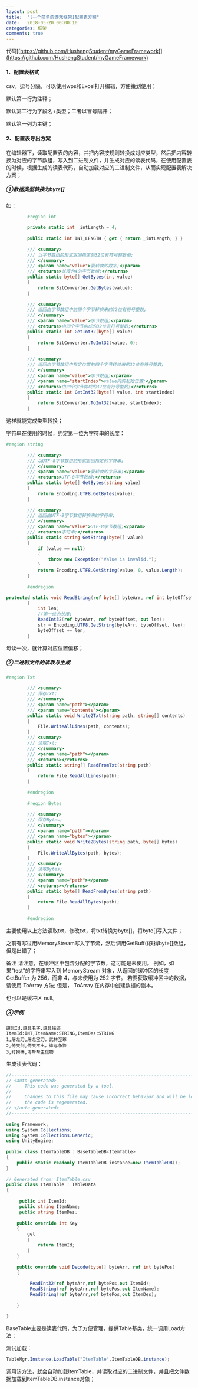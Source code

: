 ```yaml
---
layout: post
title:  "[一个简单的游戏框架]配置表方案"
date:   2018-05-20 00:00:10
categories: 框架
comments: true
---
```


代码[[https://github.com/HushengStudent/myGameFramework]](https://github.com/HushengStudent/myGameFramework)

#### 1、配置表格式
csv，逗号分隔，可以使用wps和Excel打开编辑，方便策划使用；

默认第一行为注释；

默认第二行为字段名+类型；二者以冒号隔开；

默认第一列为主键；

#### 2、配置表导出方案
在编辑器下，读取配置表的内容，并把内容按规则转换成对应类型，然后把内容转换为对应的字节数组，写入到二进制文件，并生成对应的读表代码，在使用配置表的时候，根据生成的读表代码，自动加载对应的二进制文件，从而实现配置表解决方案；

##### ①数据类型转换为byte[]
如：
```csharp
        #region int
 
        private static int _intLength = 4;
 
        public static int INT_LENGTH { get { return _intLength; } }
 
        /// <summary>
        /// 以字节数组的形式返回指定的32位有符号整数值;
        /// </summary>
        /// <param name="value">要转换的数字;</param>
        /// <returns>长度为4的字节数组;</returns>
        public static byte[] GetBytes(int value)
        {
            return BitConverter.GetBytes(value);
        }
 
        /// <summary>
        /// 返回由字节数组中前四个字节转换来的32位有符号整数;
        /// </summary>
        /// <param name="value">字节数组;</param>
        /// <returns>由四个字节构成的32位有符号整数;</returns>
        public static int GetInt32(byte[] value)
        {
            return BitConverter.ToInt32(value, 0);
        }
 
        /// <summary>
        /// 返回由字节数组中指定位置的四个字节转换来的32位有符号整数;
        /// </summary>
        /// <param name="value">字节数组;</param>
        /// <param name="startIndex">value内的起始位置;</param>
        /// <returns>由四个字节构成的32位有符号整数;</returns>
        public static int GetInt32(byte[] value, int startIndex)
        {
            return BitConverter.ToInt32(value, startIndex);
        }

```
这样就能完成类型转换；

字符串在使用的时候，约定第一位为字符串的长度：
```csharp
#region string
 
        /// <summary>
        /// 以UTF-8字节数组的形式返回指定的字符串;
        /// </summary>
        /// <param name="value">要转换的字符串;</param>
        /// <returns>UTF-8字节数组;</returns>
        public static byte[] GetBytes(string value)
        {
            return Encoding.UTF8.GetBytes(value);
        }
 
        /// <summary>
        /// 返回由UTF-8字节数组转换来的字符串;
        /// </summary>
        /// <param name="value">UTF-8字节数组;</param>
        /// <returns>字符串;</returns>
        public static string GetString(byte[] value)
        {
            if (value == null)
            {
                throw new Exception("Value is invalid.");
            }
            return Encoding.UTF8.GetString(value, 0, value.Length);
        }
 
        #endregion

```
```csharp
protected static void ReadString(ref byte[] byteArr, ref int byteOffset, out string str)
        {
            int len;
            //第一位为长度;
            ReadInt32(ref byteArr, ref byteOffset, out len);
            str = Encoding.UTF8.GetString(byteArr, byteOffset, len);
            byteOffset += len;
        }

```
每读一次，就计算对应位置偏移；

##### ②二进制文件的读取与生成
```csharp
#region Txt
 
        /// <summary>
        /// 保存Txt;
        /// </summary>
        /// <param name="path"></param>
        /// <param name="contents"></param>
        public static void Write2Txt(string path, string[] contents)
        {
            File.WriteAllLines(path, contents);
        }
        /// <summary>
        /// 读取Txt;
        /// </summary>
        /// <param name="path"></param>
        /// <returns></returns>
        public static string[] ReadFromTxt(string path)
        {
            return File.ReadAllLines(path);
        }
 
        #endregion
 
        #region Bytes
 
        /// <summary>
        /// 保存Bytes;
        /// </summary>
        /// <param name="path"></param>
        /// <param name="bytes"></param>
        public static void Write2Bytes(string path, byte[] bytes)
        {
            File.WriteAllBytes(path, bytes);
        }
        /// <summary>
        /// 读取Bytes;
        /// </summary>
        /// <param name="path"></param>
        /// <returns></returns>
        public static byte[] ReadFromBytes(string path)
        {
            return File.ReadAllBytes(path);
        }
 
        #endregion

```
主要使用以上方法读取txt，修改txt，将txt转换为byte[]，将byte[]写入文件；

之前有写过用MemoryStream写入字节流，然后调用GetBuff()获得byte[]数组，但是出错了；

备注
请注意，在缓冲区中包含分配的字节数，这可能是未使用。 例如，如果"test"的字符串写入到 MemoryStream 对象，从返回的缓冲区的长度 GetBuffer 为 256，而非 4，与未使用为 252 字节。 若要获取缓冲区中的数据，请使用 ToArray 方法; 但是， ToArray 在内存中创建数据的副本。

也可以是缓冲区 null。

##### ③示例
```
道具Id,道具名字,道具描述
ItemId:INT,ItemName:STRING,ItemDes:STRING
1,屠龙刀,屠龙宝刀，武林至尊
2,倚天剑,倚天不出，谁与争锋
3,打狗棒,丐帮帮主信物
```
生成读表代码：
```csharp
//------------------------------------------------------------------------------
// <auto-generated>
//     This code was generated by a tool.
//
//     Changes to this file may cause incorrect behavior and will be lost if
//     the code is regenerated.
// </auto-generated>
//------------------------------------------------------------------------------
 
using Framework; 
using System.Collections; 
using System.Collections.Generic; 
using UnityEngine; 
 
public class ItemTableDB : BaseTableDB<ItemTable>
{
    public static readonly ItemTableDB instance=new ItemTableDB();
}
 
// Generated from: ItemTable.csv
public class ItemTable : TableData
{
 
     public int ItemId;
     public string ItemName;
     public string ItemDes;
 
    public override int Key
    {
        get
        {
            return ItemId; 
        }
    }
 
    public override void Decode(byte[] byteArr, ref int bytePos)
    {
 
         ReadInt32(ref byteArr,ref bytePos,out ItemId);
         ReadString(ref byteArr,ref bytePos,out ItemName);
         ReadString(ref byteArr,ref bytePos,out ItemDes);
 
    }
 
}

```
BaseTable主要是读表代码，为了方便管理，提供Table基类，统一调用Load方法；

测试加载：
```csharp
TableMgr.Instance.LoadTable("ItemTable",ItemTableDB.instance);

```

调用该方法，就会自动加载ItemTable，并读取对应的二进制文件，并且把文件数据加载到ItemTableDB.instance对象；
